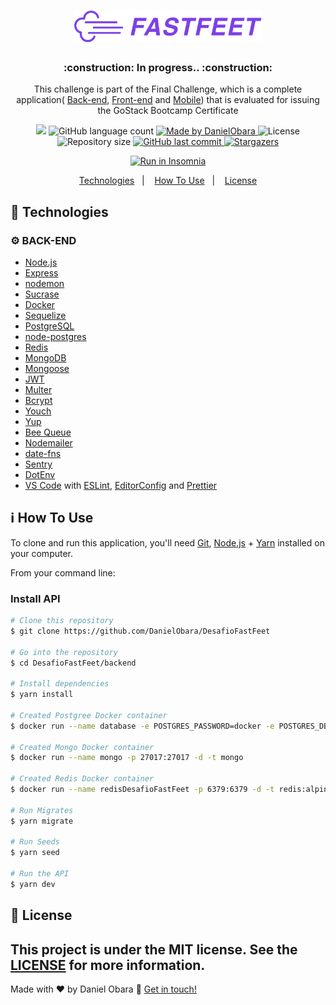 <h1 align="center">
  <img alt="Fastfeet" title="Fastfeet" src=".github/logo.png" width="300px" />
</h1>

<h3 align="center">
 :construction: In progress.. :construction:
</h3>

<p align="center">This challenge is part of the Final Challenge, which is a complete application(
  <a href="#gear-back-end">Back-end</a>, 
  <a href="#">Front-end</a> and 
  <a href="#">Mobile</a>) that is evaluated for issuing the GoStack Bootcamp Certificate</p>

<p align="center">
  <a href="https://www.codacy.com?utm_source=github.com&amp;utm_medium=referral&amp;utm_content=DanielObara/DesafioFastFeet&amp;utm_campaign=Badge_Grade"><img src="https://api.codacy.com/project/badge/Grade/764eee83d7604873a9b06d37c4689523"/></a>
  
  <img alt="GitHub language count" src="https://img.shields.io/github/languages/count/danielobara/desafiofastfeet?color=%2304D361">

  <a href="https://www.linkedin.com/in/danielobara/">
    <img alt="Made by DanielObara" src="https://img.shields.io/badge/made%20by-DanielObara-%2304D361">
  </a>

  <img alt="License" src="https://img.shields.io/badge/license-MIT-%2304D361">
  
  <a>
    <img alt="Repository size" src="https://img.shields.io/github/repo-size/danielobara/desafiofastfeet.svg">
  </a>
  
  <a href="https://github.com/danielobara/desafiofastfeet/commits/master">
    <img alt="GitHub last commit" src="https://img.shields.io/github/last-commit/danielobara/desafiofastfeet.svg">
  </a>
   <a href="https://github.com/DanielObara/DesafioFastFeet/stargazers">
    <img alt="Stargazers" src="https://img.shields.io/github/stars/danielobara/desafiofastfeet?style=social">
  </a>
</p>

<p align="center">
  <a href="https://insomnia.rest/run/?label=Desafio%20FastFeet&uri=https%3A%2F%2Fraw.githubusercontent.com%2FDanielObara%2FFastFeet%2Fmaster%2FInsomnia_2020-02-26.json" target="_blank"><img src="https://insomnia.rest/images/run.svg" alt="Run in Insomnia">
  </a>
</p>
  
<p align="center">
  <a href="#rocket-technologies">Technologies</a>&nbsp;&nbsp;&nbsp;|&nbsp;&nbsp;&nbsp;
  <a href="#information_source-how-to-use">How To Use</a>&nbsp;&nbsp;&nbsp;|&nbsp;&nbsp;&nbsp;
  <a href="#memo-license">License</a>
</p>

## :rocket: Technologies

### :gear: BACK-END
-   [Node.js][nodejs]
-   [Express](https://expressjs.com/)
-   [nodemon](https://nodemon.io/)
-   [Sucrase](https://github.com/alangpierce/sucrase)
-   [Docker](https://www.docker.com/docker-community)
-   [Sequelize](http://docs.sequelizejs.com/)
-   [PostgreSQL](https://www.postgresql.org/)
-   [node-postgres](https://www.npmjs.com/package/pg)
-   [Redis](https://redis.io/)
-   [MongoDB](https://www.mongodb.com/)
-   [Mongoose](https://mongoosejs.com/)
-   [JWT](https://jwt.io/)
-   [Multer](https://github.com/expressjs/multer)
-   [Bcrypt](https://www.npmjs.com/package/bcrypt)
-   [Youch](https://www.npmjs.com/package/youch)
-   [Yup](https://www.npmjs.com/package/yup)
-   [Bee Queue](https://www.npmjs.com/package/bcrypt)
-   [Nodemailer](https://nodemailer.com/about/)
-   [date-fns](https://date-fns.org/)
-   [Sentry](https://sentry.io/)
-   [DotEnv](https://www.npmjs.com/package/dotenv)
-   [VS Code][vc] with [ESLint][vceslint], [EditorConfig][vceditconfig] and [Prettier][prettier]

## :information_source: How To Use

To clone and run this application, you'll need [Git](https://git-scm.com), [Node.js][nodejs] + [Yarn][yarn] installed on your computer.

From your command line:

### Install API
```bash
# Clone this repository
$ git clone https://github.com/DanielObara/DesafioFastFeet

# Go into the repository
$ cd DesafioFastFeet/backend

# Install dependencies
$ yarn install

# Created Postgree Docker container
$ docker run --name database -e POSTGRES_PASSWORD=docker -e POSTGRES_DB=fastfeet -p 5432:5432 -d postgres

# Created Mongo Docker container
$ docker run --name mongo -p 27017:27017 -d -t mongo

# Created Redis Docker container
$ docker run --name redisDesafioFastFeet -p 6379:6379 -d -t redis:alpine

# Run Migrates
$ yarn migrate

# Run Seeds
$ yarn seed

# Run the API
$ yarn dev
```


## :memo: License

This project is under the MIT license. See the [LICENSE](https://github.com/danielobara/desafiofastfeet/blob/master/LICENSE) for more information.
---
Made with ♥ by Daniel Obara :wave: [Get in touch!](https://www.linkedin.com/in/danielobara/)

[nodejs]: https://nodejs.org/
[yarn]: https://yarnpkg.com/
[vc]: https://code.visualstudio.com/
[vceditconfig]: https://marketplace.visualstudio.com/items?itemName=EditorConfig.EditorConfig
[vceslint]: https://marketplace.visualstudio.com/items?itemName=dbaeumer.vscode-eslint
[prettier]: https://marketplace.visualstudio.com/items?itemName=esbenp.prettier-vscode
